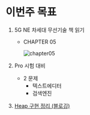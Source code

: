 # 이번주 목표

1. 5G NE 차세대 무선기술 책 읽기

   - CHAPTER 05

     ![chapter05](https://user-images.githubusercontent.com/24849355/101280429-4e56b380-380c-11eb-8558-ee2885331a1e.jpeg)

2. Pro 시험 대비

   - 2 문제
     - 텍스트에디터
     - 검색엔진

3. [Heap 구현 정리 (블로깅)](https://velog.io/@hyeon930/C%EB%A1%9C-Heap-%EA%B5%AC%ED%98%84%ED%95%98%EA%B8%B0)

